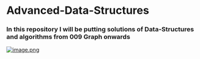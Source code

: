 # Advanced-Data-Structures

### In this repository I will be putting solutions of Data-Structures and algorithms from 009 Graph onwards

[![image.png](https://i.postimg.cc/cJVghSf4/image.png)](https://postimg.cc/TyJ32BkZ)
